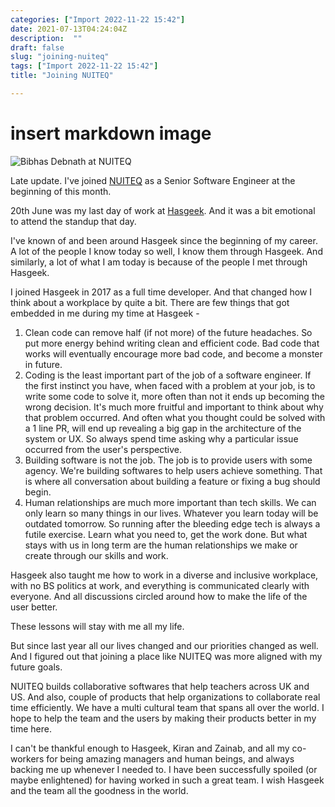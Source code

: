 ```yaml
---
categories: ["Import 2022-11-22 15:42"]
date: 2021-07-13T04:24:04Z
description:  ""
draft: false
slug: "joining-nuiteq"
tags: ["Import 2022-11-22 15:42"]
title: "Joining NUITEQ"

---
```


# insert markdown image
![Bibhas Debnath at NUITEQ](/images/2022/02/Welcome-to-the-team-Bibhas.png)

Late update. I've joined [NUITEQ](https://www.nuiteq.com/) as a Senior Software Engineer at the beginning of this month.

20th June was my last day of work at [Hasgeek](https://hasgeek.com). And it was a bit emotional to attend the standup that day.

I've known of and been around Hasgeek since the beginning of my career. A lot of the people I know today so well, I know them through Hasgeek. And similarly, a lot of what I am today is because of the people I met through Hasgeek.

I joined Hasgeek in 2017 as a full time developer. And that changed how I think about a workplace by quite a bit. There are few things that got embedded in me during my time at Hasgeek -

1. Clean code can remove half (if not more) of the future headaches. So put more energy behind writing clean and efficient code. Bad code that works will eventually encourage more bad code, and become a monster in future.
2. Coding is the least important part of the job of a software engineer. If the first instinct you have, when faced with a problem at your job, is to write some code to solve it, more often than not it ends up becoming the wrong decision. It's much more fruitful and important to think about why that problem occurred. And often what you thought could be solved with a 1 line PR, will end up revealing a big gap in the architecture of the system or UX. So always spend time asking why a particular issue occurred from the user's perspective.
3. Building software is not the job. The job is to provide users with some agency. We're building softwares to help users achieve something. That is where all conversation about building a feature or fixing a bug should begin.
4. Human relationships are much more important than tech skills. We can only learn so many things in our lives. Whatever you learn today will be outdated tomorrow. So running after the bleeding edge tech is always a futile exercise. Learn what you need to, get the work done. But what stays with us in long term are the human relationships we make or create through our skills and work.

Hasgeek also taught me how to work in a diverse and inclusive workplace, with no BS politics at work, and everything is communicated clearly with everyone. And all discussions circled around how to make the life of the user better.

These lessons will stay with me all my life.

But since last year all our lives changed and our priorities changed as well.  And I figured out that joining a place like NUITEQ was more aligned with my future goals.

NUITEQ builds collaborative softwares that help teachers across UK and US. And also, couple of products that help organizations to collaborate real time efficiently. We have a multi cultural team that spans all over the world. I hope to help the team and the users by making their products better in my time here.

I can't be thankful enough to Hasgeek, Kiran and Zainab, and all my co-workers for being amazing managers and human beings, and always backing me up whenever I needed to. I have been successfully spoiled (or maybe enlightened) for having worked in such a great team. I wish Hasgeek and the team all the goodness in the world.

